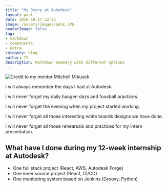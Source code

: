 ```yaml
---
title: "My Story at Autodesk"
layout: post
date: 2018-10-17 22:23
image: /assets/images/adsk.JPG
headerImage: false
tag:
- markdown
- components
- extra
category: blog
author: YY
description: Markdown summary with different options
---
```


![Credit to my mentor Mitchell Mikusek](https://YiyangQian.github.io/blog/assets/images/adsk.JPG)

<p> I will always remember the days I had at Autodesk.</p>
<p>I will never forget my daily haagen dazs and foosball practices.</p>
<p>I will never forget the evening when my project started working.</p>
<p>I will never forget all those interesting white boards designs we have done.</p>
<p>I will never forget all those rehearsals and practices for my intern presentation.</p>

## What have I done during my 12-week internship at Autodesk?
* One full stack project (React, AWS, Autodesk Forge)
* One inner source project (React, CI/CD)
* One monitoring system based on Jenkins (Groovy, Python)

